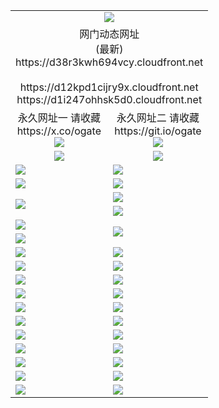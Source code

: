 ﻿<table>
  <tr></tr>
  <tr><td colspan=2 align=center><img src="https://d38r3kwh694vcy.cloudfront.net/Up/oGate.jpg" /></td></tr>
  <tr><td colspan=2 align=center>网门动态网址<br/>(最新)
<br>https://d38r3kwh694vcy.cloudfront.net
<br/>
<br>https://d12kpd1cijry9x.cloudfront.net
<br>https://d1i247ohhsk5d0.cloudfront.net
    </td>
  </tr>
  <tr>
    <td align=center>永久网址一 请收藏<br/>https://x.co/ogate<br><a href="https://d38r3kwh694vcy.cloudfront.net/Up/0WMGDL1.png"><img src="https://d38r3kwh694vcy.cloudfront.net/Up/0WMGD1.png" /></a></td>
    <td align=center>永久网址二 请收藏<br/>https://git.io/ogate<br><a href="https://d38r3kwh694vcy.cloudfront.net/Up/0WMGDL2.png"><img src="https://d38r3kwh694vcy.cloudfront.net/Up/0WMGD2.png" /></a></td>
  </tr>
  <tr>
    <td align=center><a href="https://d38r3kwh694vcy.cloudfront.net/?from=github"><img src="https://d38r3kwh694vcy.cloudfront.net/Up/0WMPG.jpg" /></a></td>
    <td align=center><a href="https://d38r3kwh694vcy.cloudfront.net/ogUP.aspx?name=0oGate.apk&from=github"><img src="https://d38r3kwh694vcy.cloudfront.net/Up/0WMAZ.jpg" /></a></td>
  </tr>
  <tr>
    <td><a href="https://d38r3kwh694vcy.cloudfront.net/oNote.aspx?id=oGate&from=github" target="_blank"><img src="https://d38r3kwh694vcy.cloudfront.net/Up/0WCYY.jpg" /></a></td>
    <td><a href="https://d38r3kwh694vcy.cloudfront.net/oNote.aspx?id=oNote&from=github" target="_blank"><img src="https://d38r3kwh694vcy.cloudfront.net/Up/0WZTT.jpg" /></a></td>
  </tr>
  <tr>
    <td><a href="https://d38r3kwh694vcy.cloudfront.net/ogDY.aspx?from=github" target="_blank"><img src="https://d38r3kwh694vcy.cloudfront.net/Up/DY.jpg"/></a></td>
    <td><a href="https://d38r3kwh694vcy.cloudfront.net/ogST.aspx?from=github" target="_blank"><img src="https://d38r3kwh694vcy.cloudfront.net/Up/ST.jpg"/></a></td>
  </tr>
  <tr>
    <td rowspan=2><a href="https://d38r3kwh694vcy.cloudfront.net/ogUP.aspx?name=WJ.mp4&from=github" target="_blank"><img src="https://d38r3kwh694vcy.cloudfront.net/Up/WJ.jpg" /></a></td>
    <td><a href="https://d38r3kwh694vcy.cloudfront.net/ogUP.aspx?name=DKC.mp4&count=17&from=github" target="_blank"><img src="https://d38r3kwh694vcy.cloudfront.net/Up/DKC.jpg" /></a></td> 
  </tr>
  <tr>
    <td><a href="https://d38r3kwh694vcy.cloudfront.net/ogUP.aspx?name=LRWS.mp4&count=6B:16,5A:10,5B:35,4A:14,4B:19,3A:10,3B:26,2A:16,2B:21,1A:23,1B:29&from=github" target="_blank"><img src="https://d38r3kwh694vcy.cloudfront.net/Up/LRWS.jpg" /></a></td>
  </tr>
  <tr>
    <td><a href="https://d38r3kwh694vcy.cloudfront.net/ogUP.aspx?name=JQR.mp4&count=2&from=github" target="_blank"><img src="https://d38r3kwh694vcy.cloudfront.net/Up/JQR.jpg" /></a></td>   
    <td rowspan=2><a href="https://d38r3kwh694vcy.cloudfront.net/ogUP.aspx?name=JP.mp4&count=9&from=github" target="_blank"><img src="https://d38r3kwh694vcy.cloudfront.net/Up/JP.jpg" /></td>
  </tr>
  <tr>
    <td><a href="https://d38r3kwh694vcy.cloudfront.net/ogUP.aspx?name=ZSJ.mp4&count=16&from=github" target="_blank"><img src="https://d38r3kwh694vcy.cloudfront.net/Up/ZSJ.jpg" /></a></td>
  </tr>
  <tr>
    <td><a href="https://d38r3kwh694vcy.cloudfront.net/ogUP.aspx?name=SSZJ.mp4&count=7&current=2&from=github" target="_blank"><img src="https://d38r3kwh694vcy.cloudfront.net/Up/SSZJ.jpg" /></a></td>
    <td><a href="https://d38r3kwh694vcy.cloudfront.net/ogUP.aspx?name=WH.mp4&from=github" target="_blank"><img src="https://d38r3kwh694vcy.cloudfront.net/Up/WH.jpg" /></a></td>
  </tr>
  <tr>
    <td><a href="https://d38r3kwh694vcy.cloudfront.net/ogUP.aspx?name=3XZM.mp4&count=240p:1,480p:1&from=github" target="_blank"><img src="https://d38r3kwh694vcy.cloudfront.net/Up/3XZM.jpg" /></a></td>
    <td><a href="https://d38r3kwh694vcy.cloudfront.net/ogUP.aspx?name=TRHY.mp4&from=github" target="_blank"><img src="https://d38r3kwh694vcy.cloudfront.net/Up/TRHY.jpg" /></a></td>
  </tr>
  <tr>
    <td><a href="https://d38r3kwh694vcy.cloudfront.net/ogUP.aspx?name=DWHM.mp4&from=github" target="_blank"><img src="https://d38r3kwh694vcy.cloudfront.net/Up/DWHM.jpg" /></a></td>
    <td><a href="https://d38r3kwh694vcy.cloudfront.net/ogUP.aspx?name=XTFY.mp4&count=24&from=github" target="_blank"><img src="https://d38r3kwh694vcy.cloudfront.net/Up/XTFY.jpg" /></a></td>
  </tr>
  <tr>
    <td><a href="https://d38r3kwh694vcy.cloudfront.net/ogUP.aspx?name=4SQQ.mp4&count=06:15&current=06:15&from=github" target="_blank"><img src="https://d38r3kwh694vcy.cloudfront.net/Up/4SQQ0.jpg" /></a></td>
    <td><a href="https://d38r3kwh694vcy.cloudfront.net/ogUP.aspx?name=4SHQ.mp4&count=06:16&current=06:16&from=github" target="_blank"><img src="https://d38r3kwh694vcy.cloudfront.net/Up/4SHQ0.jpg" /></a></td>
  </tr>
  <tr>
    <td><a href="https://d38r3kwh694vcy.cloudfront.net/ogUP.aspx?name=4SZG.mp4&count=06:16&current=06:16&from=github" target="_blank"><img src="https://d38r3kwh694vcy.cloudfront.net/Up/4SZG0.jpg" /></a></td>
    <td><a href="https://d38r3kwh694vcy.cloudfront.net/ogUP.aspx?name=4SDJ.mp4&count=06:26&current=06:25&from=github" target="_blank"><img src="https://d38r3kwh694vcy.cloudfront.net/Up/4SDJ0.jpg" /></a></td>
  </tr>
  <tr>
    <td><a href="https://d38r3kwh694vcy.cloudfront.net/onUP.aspx?name=https://x.co/dtw99&from=github" target="_blank"><img src="https://d38r3kwh694vcy.cloudfront.net/Up/0DTW.jpg"/></a></td>
    <td><a href="https://d38r3kwh694vcy.cloudfront.net/onUP.aspx?name=https://d2ao90bsskjq20.cloudfront.net/acenter/&from=github" target="_blank"><img src="https://d38r3kwh694vcy.cloudfront.net/Up/0TDW.jpg" /></a></td>
  </tr>
  <tr>
    <td><a href="https://d38r3kwh694vcy.cloudfront.net/onUP.aspx?name=https://d23nscda4f4lvy.cloudfront.net/gb/nsc413.htm&from=github" target="_blank"><img src="https://d38r3kwh694vcy.cloudfront.net/Up/0DJY.jpg" /></a></td>
    <td><a href="https://d38r3kwh694vcy.cloudfront.net/onUP.aspx?name=https://dgocdxv5343dc.cloudfront.net/xtr/gb/prog204.html&from=github" target="_blank"><img src="https://d38r3kwh694vcy.cloudfront.net/Up/0XTR.jpg" /></a></td>
  </tr>
  <tr>
    <td><a href="https://d38r3kwh694vcy.cloudfront.net/onUP.aspx?name=https://d7203y8eitivv.cloudfront.net&from=github" target="_blank"><img src="https://d38r3kwh694vcy.cloudfront.net/Up/0MHW.jpg" /></a></td>
    <td><a href="https://d38r3kwh694vcy.cloudfront.net/onUP.aspx?name=https://d38z1xzg5vtneh.cloudfront.net&from=github" target="_blank"><img src="https://d38r3kwh694vcy.cloudfront.net/Up/0ZJW.jpg" /></a></td>
  </tr>
  <tr>
    <td><a href="https://d38r3kwh694vcy.cloudfront.net/ogUP.aspx?name=FG.zip&from=github" target="_blank"><img src="https://d38r3kwh694vcy.cloudfront.net/Up/FG.jpg" /></a></td>
    <td><a href="https://d38r3kwh694vcy.cloudfront.net/ogUP.aspx?name=FGA.apk&from=github" target="_blank"><img src="https://d38r3kwh694vcy.cloudfront.net/Up/FGA.jpg" /></a></td>
  </tr>
  <tr>
    <td><a href="https://d38r3kwh694vcy.cloudfront.net/ogUP.aspx?name=U.zip&from=github" target="_blank"><img src="https://d38r3kwh694vcy.cloudfront.net/Up/U.jpg" /></a></td>
    <td><a href="https://d38r3kwh694vcy.cloudfront.net/ogUP.aspx?name=UA.apk&from=github" target="_blank"><img src="https://d38r3kwh694vcy.cloudfront.net/Up/UA.jpg" /></a></td>
  </tr>
  <tr>
    <td><a href="https://d38r3kwh694vcy.cloudfront.net/ogUP.aspx?name=0iPPOTV.zip&from=github" target="_blank"><img src="https://d38r3kwh694vcy.cloudfront.net/Up/0iPPOTV.jpg" /></a></td>
    <td><a href="https://d38r3kwh694vcy.cloudfront.net/ogUP.aspx?name=0iNTD.apk&from=github" target="_blank"><img src="https://d38r3kwh694vcy.cloudfront.net/Up/0iNTD.jpg" /></a></td>
  </tr>
</table>
